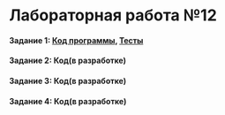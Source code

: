 # Лабораторная работа №12

#### Задание 1: [Код программы](Lab12), [Тесты](Tests/DoubleLinkedListTestsN.cs)


#### Задание 2: Код(в разработке)

#### Задание 3: Код(в разработке)

#### Задание 4: Код(в разработке)